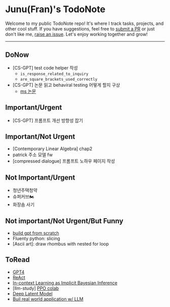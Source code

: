 # Junu(Fran)'s TodoNote
Welcome to my public TodoNote repo! It's where I track tasks, projects, and other cool stuff. If you have suggestions, feel free to [submit a PR](https://github.com/junuMoon/TodoNote/pulls) or just don't like me, [raise an issue](https://github.com/junuMoon/TodoNote/issues). Let's enjoy working together and grow!

---

## DoNow
- [CS-GPT] test code helper 작성
    - `is_response_related_to_inquiry`
    - `are_square_brackets_used_correctly`
- [CS-GPT] 논문 읽고 behaviral testing 어떻게 할지 구상 
    - [ms 논문](https://arxiv.org/pdf/2302.12813.pdf)

## Important/Urgent
- [CS-GPT] 프롬프트 개선 방향성 잡기

## Important/Not Urgent
- [Contemporary Linear Algebra] chap2
- patrick 주소 모델 fw 
- [compressed dialogue] 프롬프트 노하우 페이지 작성

## Not Important/Urgent
- 청년주택청약
- 슈퍼커브🏍️
- 화장솜 사기

## Not important/Not Urgent/But Funny
- [build gpt from scratch](https://youtu.be/kCc8FmEb1nY)
- Fluenty python: slicing
- [Ascii art]: draw rhombus with nested for loop

## ToRead
- [GPT4](https://arxiv.org/pdf/2303.08774.pdf)
- [ReAct](https://arxiv.org/pdf/2210.03629.pdf)
- [In-context Learning as Implicit Bayesian Inference](https://arxiv.org/pdf/2111.02080.pdf) 
- [llm-study] [PPO colab](https://colab.research.google.com/drive/1tHY9HldOkZjjhdjbAOzY9wVxLtAuDLdl?usp=sharing) 
- [Deep Latent Model](https://arxiv.org/pdf/1812.06834.pdf)
- [Buil real world application w/ LLM](https://huyenchip.com/2023/04/11/llm-engineering.html)
